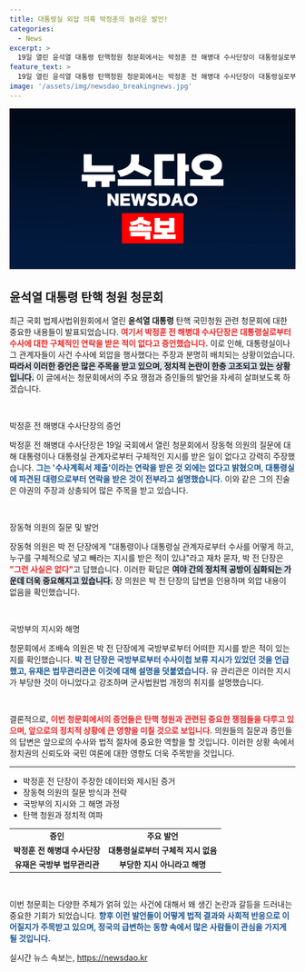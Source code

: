 ```yaml
---
title: 대통령실 외압 의혹 박정훈의 놀라운 발언!
categories:
  - News
excerpt: >
  19일 열린 윤석열 대통령 탄핵청원 청문회에서는 박정훈 전 해병대 수사단장이 대통령실로부터 어떠한 외압도 없었다고 증언해 논란을 야기했다. 장동혁 의원의 질의에 수사 지시 받은 사실 없다는 답변에 정치권의 주목이 집중됐다.
feature_text: >
  19일 열린 윤석열 대통령 탄핵청원 청문회에서는 박정훈 전 해병대 수사단장이 대통령실로부터 어떠한 외압도 없었다고 증언해 논란을 야기했다. 장동혁 의원의 질의에 수사 지시 받은 사실 없다는 답변에 정치권의 주목이 집중됐다.
image: '/assets/img/newsdao_breakingnews.jpg'
---
```


<p><img src="/assets/img/newsdao_breakingnews.jpg" alt="flaretime 속보" /></p>

<h2 data-ke-size="size26">윤석열 대통령 탄핵 청원 청문회</h2>

<p data-ke-size="size16">최근 국회 법제사법위원회에서 열린 <b>윤석열 대통령</b> 탄핵 국민청원 관련 청문회에 대한 중요한 내용들이 발표되었습니다. <b><span style="color: #ee2323;">여기서 박정훈 전 해병대 수사단장은 대통령실로부터 수사에 대한 구체적인 연락을 받은 적이 없다고 증언했습니다.</span></b> 이로 인해, 대통령실이나 그 관계자들이 사건 수사에 외압을 행사했다는 주장과 분명히 배치되는 상황이었습니다. <b><span style="background-color: #21538527;">따라서 이러한 증언은 많은 주목을 받고 있으며, 정치적 논란이 한층 고조되고 있는 상황입니다.</span></b> 이 글에서는 청문회에서의 주요 쟁점과 증인들의 발언을 자세히 살펴보도록 하겠습니다.</p>

<p data-ke-size="size16">&nbsp;</p>

<p>박정훈 전 해병대 수사단장의 증언</p>

<p data-ke-size="size16">박정훈 전 해병대 수사단장은 19일 국회에서 열린 청문회에서 장동혁 의원의 질문에 대해 대통령이나 대통령실 관계자로부터 구체적인 지시를 받은 일이 없다고 강력히 주장했습니다. <b><span style="color: #1a5490;">그는 '수사계획서 제출'이라는 연락을 받은 것 외에는 없다고 밝혔으며, 대통령실에 파견된 대령으로부터 연락을 받은 것이 전부라고 설명했습니다.</span></b> 이와 같은 그의 진술은 야권의 주장과 상충되어 많은 주목을 받고 있습니다.</p>

<p data-ke-size="size16">&nbsp;</p>

<p>장동혁 의원의 질문 및 발언</p>

<p data-ke-size="size16">장동혁 의원은 박 전 단장에게 "대통령이나 대통령실 관계자로부터 수사를 어떻게 하고, 누구를 구체적으로 넣고 빼라는 지시를 받은 적이 있냐"라고 재차 묻자, 박 전 단장은 <b><span style="color: #ee2323;">"그런 사실은 없다"</span></b>고 답했습니다. 이러한 확답은 <b><span style="background-color: #21538527;">여야 간의 정치적 공방이 심화되는 가운데 더욱 중요해지고 있습니다.</span></b> 장 의원은 박 전 단장의 답변을 인용하며 외압 내용이 없음을 확인했습니다.</p>

<p data-ke-size="size16">&nbsp;</p>

<p>국방부의 지시와 해명</p>

<p data-ke-size="size16">청문회에서 조배숙 의원은 박 전 단장에게 국방부로부터 어떠한 지시를 받은 적이 있는지를 확인했습니다. <b><span style="color: #1a5490;">박 전 단장은 국방부로부터 수사이첩 보류 지시가 있었던 것을 언급했고, 유재은 법무관리관은 이것에 대해 설명을 덧붙였습니다.</span></b> 유 관리관은 이러한 지시가 부당한 것이 아니었다고 강조하며 군사법원법 개정의 취지를 설명했습니다.</p>

<p data-ke-size="size16">&nbsp;</p>

<p>결론적으로, <b><span style="color: #ee2323;">이번 청문회에서의 증언들은 탄핵 청원과 관련된 중요한 쟁점들을 다루고 있으며, 앞으로의 정치적 상황에 큰 영향을 미칠 것으로 보입니다.</span></b> 의원들의 질문과 증인들의 답변은 앞으로의 수사와 법적 절차에 중요한 역할을 할 것입니다. 이러한 상황 속에서 정치권의 신뢰도와 국민 여론에 대한 영향도 더욱 주목받을 것입니다.</p></p>

<hr>

<ul>
  <li>박정훈 전 단장이 주장한 데이터와 제시된 증거</li>
  <li>장동혁 의원의 질문 방식과 전략</li>
  <li>국방부의 지시와 그 해명 과정</li>
  <li>탄핵 청원과 정치적 여파</li>
</ul>

<table>
  <tr>
    <td style="text-align: center; height: 17px;"><b>증인</b></td>
    <td style="text-align: center; height: 17px;"><b>주요 발언</b></td>
  </tr>
  <tr>
    <td style="text-align: center; height: 17px;"><b>박정훈 전 해병대 수사단장</b></td>
    <td style="text-align: center; height: 17px;"><b>대통령실로부터 구체적 지시 없음</b></td>
  </tr>
  <tr>
    <td style="text-align: center; height: 17px;"><b>유재은 국방부 법무관리관</b></td>
    <td style="text-align: center; height: 17px;"><b>부당한 지시 아니라고 해명</b></td>
  </tr>
</table>

<p data-ke-size="size16">&nbsp;</p>

<p data-ke-size="size16">이번 청문회는 다양한 주체가 얽혀 있는 사건에 대해서 왜 생긴 논란과 갈등을 드러내는 중요한 기회가 되었습니다. <b><span style="color: #1a5490;">향후 이런 발언들이 어떻게 법적 결과와 사회적 반응으로 이어질지가 주목받고 있으며, 정국의 급변하는 동향 속에서 많은 사람들이 관심을 가지게 될 것입니다.</span></b></p>
실시간 뉴스 속보는, <a href="https://newsdao.kr" rel="dofollow">https://newsdao.kr</a>


